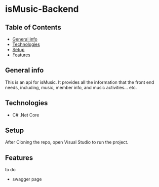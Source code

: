 # isMusic-Backend

## Table of Contents
- [General info](#General-info)
- [Technologies](#Technologies)
- [Setup](#Setup)
- [Features](#Features)

## General info
This is an api for isMusic. It provides all the information that the front end needs, including, music, member info, and music activities... etc.

## Technologies
- C# .Net Core

## Setup

After Cloning the repo, open Visual Studio to run the project.

## Features
to do
- swagger page

